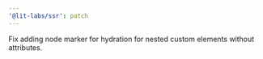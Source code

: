 ```yaml
---
'@lit-labs/ssr': patch
---
```


Fix adding node marker for hydration for nested custom elements without attributes.
